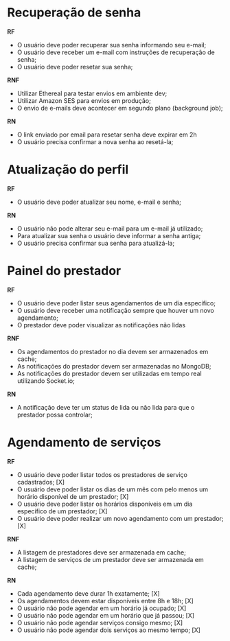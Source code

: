 # Recuperação de senha

**RF**

- O usuário deve poder recuperar sua senha informando seu e-mail;
- O usuário deve receber um e-mail com instruções de recuperação de senha;
- O usuário deve poder resetar sua senha;

**RNF**

- Utilizar Ethereal para testar envios em ambiente dev;
- Utilizar Amazon SES para envios em produção;
- O envio de e-mails deve acontecer em segundo plano (background job);

**RN**

- O link enviado por email para resetar senha deve expirar em 2h
- O usuário precisa confirmar a nova senha ao resetá-la;

# Atualização do perfil

**RF**

- O usuário deve poder atualizar seu nome, e-mail e senha;

**RN**

- O usuário não pode alterar seu e-mail para um e-mail já utilizado;
- Para atualizar sua senha o usuário deve informar a senha antiga;
- O usuário precisa confirmar sua senha para atualizá-la;

# Painel do prestador

**RF**

- O usuário deve poder listar seus agendamentos de um dia específico;
- O usuário deve receber uma notificação sempre que houver um novo agendamento;
- O prestador deve poder visualizar as notificações não lidas

**RNF**

- Os agendamentos do prestador no dia devem ser armazenados em cache;
- As notificações do prestador devem ser armazenadas no MongoDB;
- As notificações do prestador devem ser utilizadas em tempo real utilizando Socket.io;

**RN**

- A notificação deve ter um status de lida ou não lida para que o prestador possa controlar;

# Agendamento de serviços

**RF**

- O usuário deve poder listar todos os prestadores de serviço cadastrados; [X]
- O usuário deve poder listar os dias de um mês com pelo menos um horário disponível de um prestador; [X]
- O usuário deve poder listar os horários disponíveis em um dia específico de um prestador; [X]
- O usuário deve poder realizar um novo agendamento com um prestador; [X]

**RNF**

- A listagem de prestadores deve ser armazenada em cache;
- A listagem de serviços de um prestador deve ser armazenada em cache;

**RN**

- Cada agendamento deve durar 1h exatamente; [X]
- Os agendamentos devem estar disponíveis entre 8h e 18h; [X]
- O usuário não pode agendar em um horário já ocupado; [X]
- O usuário não pode agendar em um horário que já passou; [X]
- O usuário não pode agendar serviços consigo mesmo; [X]
- O usuário não pode agendar dois serviços ao mesmo tempo; [X]
